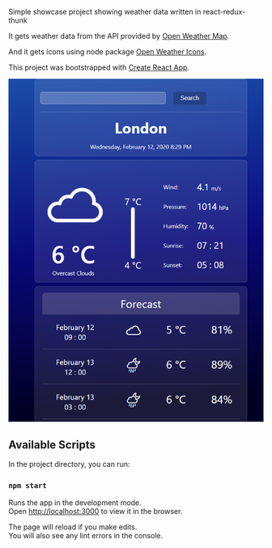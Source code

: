 Simple showcase project showing weather data written in react-redux-thunk

It gets weather data from the API provided by [Open Weather Map](http://openweathermap.org/).

And it gets icons using node package [Open Weather Icons](https://www.npmjs.com/package/open-weather-icons).

This project was bootstrapped with [Create React App](https://github.com/facebook/create-react-app).

![My image](https://github.com/Warrior1119/weather/blob/master/screenshot.png)

## Available Scripts

In the project directory, you can run:

### `npm start`

Runs the app in the development mode.<br />
Open [http://localhost:3000](http://localhost:3000) to view it in the browser.

The page will reload if you make edits.<br />
You will also see any lint errors in the console.
